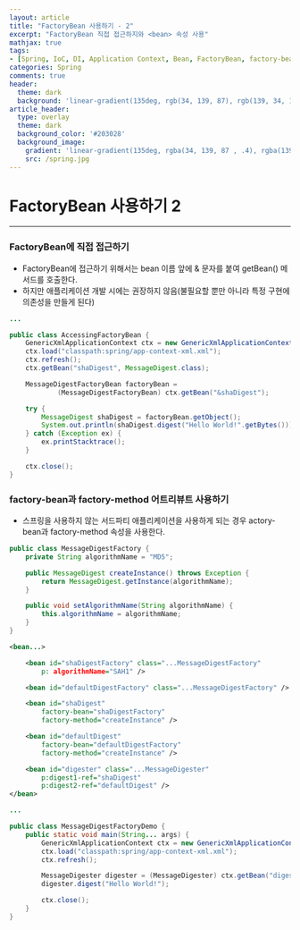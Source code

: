 ```yaml
---
layout: article
title: "FactoryBean 사용하기 - 2"
excerpt: "FactoryBean 직접 접근하지와 <bean> 속성 사용"
mathjax: true
tags:
- [Spring, IoC, DI, Application Context, Bean, FactoryBean, factory-bean, factory-method]
categories: Spring
comments: true
header:
  theme: dark
  background: 'linear-gradient(135deg, rgb(34, 139, 87), rgb(139, 34, 139))'
article_header:
  type: overlay
  theme: dark
  background_color: '#203028'
  background_image:
    gradient: 'linear-gradient(135deg, rgba(34, 139, 87 , .4), rgba(139, 34, 139, .4))'
    src: /spring.jpg
---
```


# FactoryBean 사용하기 2

---

### FactoryBean에 직접 접근하기

- FactoryBean에 접근하기 위해서는 bean 이름 앞에 & 문자를 붙여 getBean() 메서드를 호출한다.
- 하지만 애플리케이션 개발 시에는 권장하지 않음(불필요할 뿐만 아니라 특정 구현에 의존성을 만들게 된다)

```java
...

public class AccessingFactoryBean {
	GenericXmlApplicationContext ctx = new GenericXmlApplicationContext();
	ctx.load("classpath:spring/app-context-xml.xml");
	ctx.refresh();
	ctx.getBean("shaDigest", MessageDigest.class);

	MessageDigestFactoryBean factoryBean =
			(MessageDigestFactoryBean) ctx.getBean("&shaDigest");

	try {
		MessageDigest shaDigest = factoryBean.getObject();
		System.out.println(shaDigest.digest("Hello World!".getBytes()));
	} catch (Exception ex) {
		ex.printStacktrace();
	}

	ctx.close();
}
```


### factory-bean과 factory-method 어트리뷰트 사용하기

- 스프링을 사용하지 않는 서드파티 애플리케이션을 사용하게 되는 경우 actory-bean과 factory-method 속성을 사용한다.

```java
public class MessageDigestFactory {
	private String algorithmName = "MD5";

	public MessageDigest createInstance() throws Exception {
		return MessageDigest.getInstance(algorithmName);
	}

	public void setAlgorithmName(String algorithmName) {
		this.algorithmName = algorithmName;
	}
}
```


```xml
<bean...>

	<bean id="shaDigestFactory" class="...MessageDigestFactory"
		p: algorithmName="SAH1" />

	<bean id="defaultDigestFactory" class="...MessageDigestFactory" />

	<bean id="shaDigest"
		factory-bean="shaDigestFactory"
		factory-method="createInstance" />

	<bean id="defaultDigest"
		factory-bean="defaultDigestFactory"
		factory-method="createInstance" />

	<bean id="digester" class="...MessageDigester"
		p:digest1-ref="shaDigest"
		p:digest2-ref="defaultDigest" />
</bean>
```


```java
...

public class MessageDigestFactoryDemo {
	public static void main(String... args) {
		GenericXmlApplicationContext ctx = new GenericXmlApplicationContext();
		ctx.load("classpath:spring/app-context-xml.xml");
		ctx.refresh();

		MessageDigester digester = (MessageDigester) ctx.getBean("digester");
		digester.digest("Hello World!");

		ctx.close();
	}
}
```
